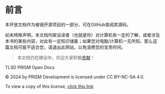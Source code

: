 # 前言

本开放文档作为棱镜开源项目的一部分，可在GitHub查阅其源码。

如未特殊声明，本文档均架设读者（也就是你）对计算机有一定的了解，或者涉及本书的某些内容，对此有一定知识储备；如果您对电脑/计算机一无所知，那么这篇文档可能不适合您，请退出此网站，以免浪费您的宝贵时间。

> 本文档仍在建设中，欢迎大家积极[贡献](https://github.com/EastCation/docs)！

TLSD PRISM Open Docs

© 2024 by PRISM Development is licensed under CC BY-NC-SA 4.0.

To view a copy of this license, [click this link](https://creativecommons.org/licenses/by-nc-sa/4.0/)
